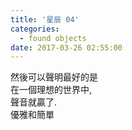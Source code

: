 ```yaml
---
title: '星辰 04'
categories:
  - found objects
date: 2017-03-26 02:55:00
---
```


然後可以聲明最好的是<br />
在一個理想的世界中,<br />
聲音就贏了.<br />
優雅和簡單

